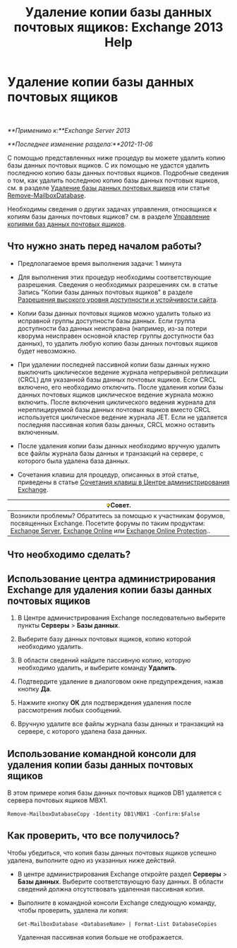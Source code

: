 ﻿---
title: 'Удаление копии базы данных почтовых ящиков: Exchange 2013 Help'
TOCTitle: Удаление копии базы данных почтовых ящиков
ms:assetid: 99fecdde-b158-4dfc-9ca7-ff7c0ada7819
ms:mtpsurl: https://technet.microsoft.com/ru-ru/library/Dd298164(v=EXCHG.150)
ms:contentKeyID: 50488697
ms.date: 05/22/2018
mtps_version: v=EXCHG.150
ms.translationtype: MT
---

# Удаление копии базы данных почтовых ящиков

 

_**Применимо к:**Exchange Server 2013_

_**Последнее изменение раздела:**2012-11-06_

С помощью представленных ниже процедур вы можете удалить копию базы данных почтовых ящиков. С их помощью не удастся удалить последнюю копию базы данных почтовых ящиков. Подробные сведения о том, как удалить последнюю копию базы данных почтовых ящиков, см. в разделе [Удаление базы данных почтовых ящиков](manage-mailbox-databases-in-exchange-2013-exchange-2013-help.md) или статье [Remove-MailboxDatabase](https://technet.microsoft.com/ru-ru/library/aa997931\(v=exchg.150\)).

Необходимы сведения о других задачах управления, относящихся к копиям базы данных почтовых ящиков? см. в разделе [Управление копиями баз данных почтовых ящиков](managing-mailbox-database-copies-exchange-2013-help.md).

## Что нужно знать перед началом работы?

  - Предполагаемое время выполнения задачи: 1 минута

  - Для выполнения этих процедур необходимы соответствующие разрешения. Сведения о необходимых разрешениях см. в статье Запись "Копии базы данных почтовых ящиков" в разделе [Разрешения высокого уровня доступности и устойчивости сайта](high-availability-and-site-resilience-permissions-exchange-2013-help.md).

  - Копии базы данных почтовых ящиков можно удалить только из исправной группы доступности базы данных. Если группа доступности баз данных неисправна (например, из-за потери кворума неисправен основной кластер группы доступности баз данных), то удалить любую копию базы данных почтовых ящиков будет невозможно.

  - При удалении последней пассивной копии базы данных нужно выключить циклическое ведение журнала непрерывной репликации (CRCL) для указанной базы данных почтовых ящиков. Если CRCL включено, его необходимо отключить. После удаления копии базы данных почтовых ящиков циклическое ведение журнала можно включить. После включения циклического ведения журнала для нереплицируемой базы данных почтовых ящиков вместо CRCL используется циклическое ведение журнала JET. Если не удаляется последняя пассивная копия базы данных, CRCL можно оставить включенным.

  - После удаления копии базы данных необходимо вручную удалить все файлы журнала базы данных и транзакций на сервере, с которого была удалена база данных.

  - Сочетания клавиш для процедур, описанных в этой статье, приведены в статье [Сочетания клавиш в Центре администрирования Exchange](keyboard-shortcuts-in-the-exchange-admin-center-exchange-online-protection-help.md).

<table>
<thead>
<tr class="header">
<th><img src="images/Bb124558.tip(EXCHG.150).gif" title="Совет" alt="Совет" />Совет.</th>
</tr>
</thead>
<tbody>
<tr class="odd">
<td>Возникли проблемы? Обратитесь за помощью к участникам форумов, посвященных Exchange. Посетите форумы по таким продуктам: <a href="https://go.microsoft.com/fwlink/p/?linkid=60612">Exchange Server</a>, <a href="https://go.microsoft.com/fwlink/p/?linkid=267542">Exchange Online</a> или <a href="https://go.microsoft.com/fwlink/p/?linkid=285351">Exchange Online Protection</a>..</td>
</tr>
</tbody>
</table>


## Что необходимо сделать?

## Использование центра администрирования Exchange для удаления копии базы данных почтовых ящиков

1.  В Центре администрирования Exchange последовательно выберите пункты **Серверы** \> **Базы данных**.

2.  Выберите базу данных почтовых ящиков, копию которой необходимо удалить.

3.  В области сведений найдите пассивную копию, которую необходимо удалить, и выберите команду **Удалить**.

4.  Подтвердите удаление в диалоговом окне предупреждения, нажав кнопку **Да**.

5.  Нажмите кнопку **ОК** для подтверждения удаления после рассмотрения любых сообщений.

6.  Вручную удалите все файлы журнала базы данных и транзакций на сервере, с которого удалена база данных.

## Использование командной консоли для удаления копии базы данных почтовых ящиков

В этом примере копия базы данных почтовых ящиков DB1 удаляется с сервера почтовых ящиков MBX1.

    Remove-MailboxDatabaseCopy -Identity DB1\MBX1 -Confirm:$False

## Как проверить, что все получилось?

Чтобы убедиться, что копия базы данных почтовых ящиков успешно удалена, выполните одно из указанных ниже действий.

  - В центре администрирования Exchange откройте раздел **Серверы** \> **Базы данных**. Выберите соответствующую базу данных. В области сведений должна отсутствовать удаленная пассивная копия.

  - Выполните в командной консоли Exchange следующую команду, чтобы проверить, удалена ли копия:
    
        Get-MailboxDatabase <DatabaseName> | Format-List DatabaseCopies
    
    Удаленная пассивная копия больше не отображается.

